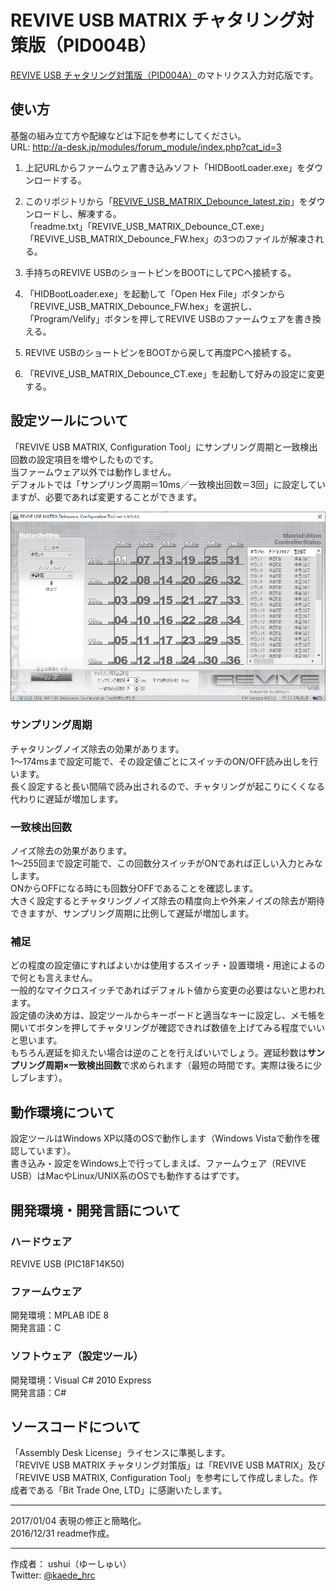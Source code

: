 # REVIVE USB MATRIX チャタリング対策版（PID004B）
[REVIVE USB チャタリング対策版（PID004A）](https://github.com/ushui/REVIVE_USB_Debounce)のマトリクス入力対応版です。
## 使い方
基盤の組み立て方や配線などは下記を参考にしてください。  
URL: <http://a-desk.jp/modules/forum_module/index.php?cat_id=3> 

1. 上記URLからファームウェア書き込みソフト「HIDBootLoader.exe」をダウンロードする。  

2. このリポジトリから「[REVIVE_USB_MATRIX_Debounce_latest.zip](https://github.com/ushui/REVIVE_USB_MATRIX_Debounce/raw/master/REVIVE_USB_MATRIX_Debounce_latest.zip)」をダウンロードし、解凍する。  
「readme.txt」「REVIVE_USB_MATRIX_Debounce_CT.exe」「REVIVE_USB_MATRIX_Debounce_FW.hex」の3つのファイルが解凍される。  

3. 手持ちのREVIVE USBのショートピンをBOOTにしてPCへ接続する。  

4. 「HIDBootLoader.exe」を起動して「Open Hex File」ボタンから「REVIVE_USB_MATRIX_Debounce_FW.hex」を選択し、  
「Program/Velify」ボタンを押してREVIVE USBのファームウェアを書き換える。  
6. REVIVE USBのショートピンをBOOTから戻して再度PCへ接続する。  

7. 「REVIVE_USB_MATRIX_Debounce_CT.exe」を起動して好みの設定に変更する。  

## 設定ツールについて
「REVIVE USB MATRIX, Configuration Tool」にサンプリング周期と一致検出回数の設定項目を増やしたものです。  
当ファームウェア以外では動作しません。  
デフォルトでは「サンプリング周期＝10ms／一致検出回数＝3回」に設定していますが、必要であれば変更することができます。  

![REVIVE USB MATRIX Debounce, Configuration Tool](https://raw.githubusercontent.com/ushui/REVIVE_USB_MATRIX_Debounce/master/revive_usb_matrix_debounce_ct.png)  
### サンプリング周期
チャタリングノイズ除去の効果があります。  
1～174msまで設定可能で、その設定値ごとにスイッチのON/OFF読み出しを行います。  
長く設定すると長い間隔で読み出されるので、チャタリングが起こりにくくなる代わりに遅延が増加します。  
### 一致検出回数
ノイズ除去の効果があります。  
1～255回まで設定可能で、この回数分スイッチがONであれば正しい入力とみなします。  
ONからOFFになる時にも回数分OFFであることを確認します。  
大きく設定するとチャタリングノイズ除去の精度向上や外来ノイズの除去が期待できますが、サンプリング周期に比例して遅延が増加します。  
### 補足
どの程度の設定値にすればよいかは使用するスイッチ・設置環境・用途によるので何とも言えません。  
一般的なマイクロスイッチであればデフォルト値から変更の必要はないと思われます。  
設定値の決め方は、設定ツールからキーボードと適当なキーに設定し、メモ帳を開いてボタンを押してチャタリングが確認できれば数値を上げてみる程度でいいと思います。  
もちろん遅延を抑えたい場合は逆のことを行えばいいでしょう。遅延秒数は**サンプリング周期×一致検出回数**で求められます（最短の時間です。実際は後ろに少しブレます）。  
## 動作環境について
設定ツールはWindows XP以降のOSで動作します（Windows Vistaで動作を確認しています）。  
書き込み・設定をWindows上で行ってしまえば、ファームウェア（REVIVE USB）はMacやLinux/UNIX系のOSでも動作するはずです。
## 開発環境・開発言語について
### ハードウェア
REVIVE USB (PIC18F14K50)
### ファームウェア
開発環境：MPLAB IDE 8  
開発言語：C
### ソフトウェア（設定ツール）
開発環境：Visual C# 2010 Express  
開発言語：C#
## ソースコードについて
「Assembly Desk License」ライセンスに準拠します。  
「REVIVE USB MATRIX チャタリング対策版」は「REVIVE USB MATRIX」及び「REVIVE USB MATRIX, Configuration Tool」を参考にして作成しました。作成者である「Bit Trade One, LTD」に感謝いたします。

***
2017/01/04 表現の修正と簡略化。  
2016/12/31 readme作成。
***
作成者： ushui（ゆーしゅい）  
Twitter: [@kaede_hrc](https://twitter.com/kaede_hrc)  
